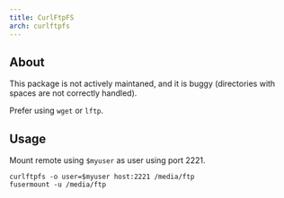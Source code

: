 ```yaml
---
title: CurlFtpFS
arch: curlftpfs
---
```


## About

This package is not actively maintaned,
and it is buggy (directories with spaces are not correctly handled).

Prefer using `wget` or `lftp`.

## Usage

Mount remote using `$myuser` as user using port 2221.

```shell
curlftpfs -o user=$myuser host:2221 /media/ftp
fusermount -u /media/ftp
```
